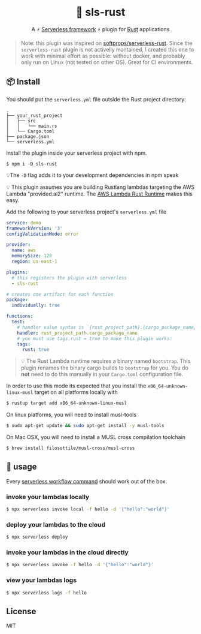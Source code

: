 <h1 align="center">
  🦀 sls-rust
</h1>

<p align="center">
   A ⚡ <a href="https://www.serverless.com/framework/docs/">Serverless framework</a> ⚡ plugin for <a href="https://www.rust-lang.org/">Rust</a> applications
</p>

> Note: this plugin was inspired on [softprops/serverless-rust](https://github.com/softprops/serverless-rust). 
> Since the `serverless-rust` plugin is not activelly mantained, I created this 
> one to work with minimal effort as possible: without docker, and probably only 
> run on Linux (not tested on other OS). Great for CI environments.

## 📦 Install

You should put the `serverless.yml` file outside the Rust project directory:

```console
.
├── your_rust_project
│   ├── src
│   │   └── main.rs
│   └── Cargo.toml
├── package.json
└── serverless.yml
```

Install the plugin inside your serverless project with npm.

```console
$ npm i -D sls-rust
```

💡The `-D` flag adds it to your development dependencies in npm speak

💡 This plugin assumes you are building Rustlang lambdas targeting the AWS Lambda "provided.al2" runtime. The [AWS Lambda Rust Runtime](https://github.com/awslabs/aws-lambda-rust-runtime) makes this easy.

Add the following to your serverless project's `serverless.yml` file

```yaml
service: demo
frameworkVersion: '3'
configValidationMode: error

provider:
  name: aws
  memorySize: 128
  region: us-east-1

plugins:
  # this registers the plugin with serverless
  - sls-rust

# creates one artifact for each function
package:
  individually: true

functions:
  test:
    # handler value syntax is `{rust_project_path}.{cargo_package_name}`
    handler: rust_project_path.cargo_package_name
    # you must use tags.rust = true to make this plugin works:
    tags:
      rust: true
```

> 💡 The Rust Lambda runtime requires a binary named `bootstrap`. This plugin renames the binary cargo builds to `bootstrap` for you. You do **not** need to do this manually in your `Cargo.toml` configuration file.

In order to use this mode its expected that you install the `x86_64-unknown-linux-musl` target on all platforms locally with

```sh
$ rustup target add x86_64-unknown-linux-musl
```

On linux platforms, you will need to install musl-tools

```sh
$ sudo apt-get update && sudo apt-get install -y musl-tools
```

On Mac OSX, you will need to install a MUSL cross compilation toolchain

```sh
$ brew install filosottile/musl-cross/musl-cross
```

## 🤸 usage

Every [serverless workflow command](https://serverless.com/framework/docs/providers/aws/guide/workflow/) should work out of the box.

### invoke your lambdas locally

```sh
$ npx serverless invoke local -f hello -d '{"hello":"world"}'
```

### deploy your lambdas to the cloud

```sh
$ npx serverless deploy
```

### invoke your lambdas in the cloud directly

```sh
$ npx serverless invoke -f hello -d '{"hello":"world"}'
```

### view your lambdas logs

```sh
$ npx serverless logs -f hello
```

## License 

MIT
